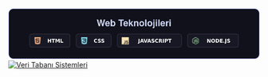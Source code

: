 <p align="center">
	<a href="#">
		<div id="KodlamaDilleri">
	</a>
	<br>
	<a href="#">
		<img src="Web Teknolojileri.svg" alt="Web Teknolojieri">
	</a>
	<br>
	<a href="#">
		<img src="Veri Tabanı Sistemleri.svg" alt="Veri Tabanı Sistemleri">
	</a>
</p>

<style>
	@media (prefers-color-scheme: light) {
		@KodlamaDilleri {
			background-image: url("KodlamaDilleri-acik.svg");
		}
	}
	@media (prefers-color-scheme: dark) {
		@KodlamaDilleri {
			background-image: url("KodlamaDilleri-koyu.svg");
		}
	}
</style>